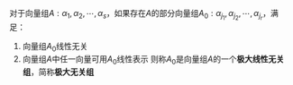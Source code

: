 对于向量组$A:\alpha_1,\alpha_2,\cdots,\alpha_s$，如果存在$A$的部分向量组$A_0:\alpha_{j_1},\alpha_{j_2},\cdots,\alpha_{j_r}$，满足：
1. 向量组$A_0$线性无关
2. 向量组$A$中任一向量可用$A_0$线性表示
则称$A_0$是向量组$A$的一个**极大线性无关组**，简称**极大无关组**